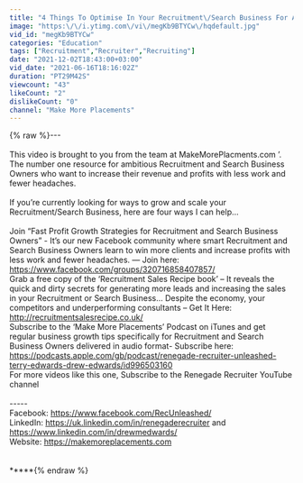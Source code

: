 ```yaml
---
title: "4 Things To Optimise In Your Recruitment\/Search Business For An Immediate Profit Injection."
image: "https:\/\/i.ytimg.com\/vi\/megKb9BTYCw\/hqdefault.jpg"
vid_id: "megKb9BTYCw"
categories: "Education"
tags: ["Recruitment","Recruiter","Recruiting"]
date: "2021-12-02T18:43:00+03:00"
vid_date: "2021-06-16T18:16:02Z"
duration: "PT29M42S"
viewcount: "43"
likeCount: "2"
dislikeCount: "0"
channel: "Make More Placements"
---
```

{% raw %}--- <br /><br />This video is brought to you from the team at MakeMorePlacments.com ’. The number one resource for ambitious Recruitment and Search Business Owners who want to increase their revenue and profits with less work and fewer headaches.<br /><br />If you’re currently looking for ways to grow and scale your Recruitment/Search Business, here are four ways I can help…<br /> <br />Join “Fast Profit Growth Strategies for Recruitment and Search Business Owners” - It’s our new Facebook community where smart Recruitment and Search Business Owners learn to win more clients and increase profits with less work and fewer headaches. — Join here: <a rel="nofollow" target="blank" href="https://www.facebook.com/groups/320716858407857/">https://www.facebook.com/groups/320716858407857/</a><br />Grab a free copy of the ‘Recruitment Sales Recipe book’ – It reveals the quick and dirty secrets for generating more leads and increasing the sales in your Recruitment or Search Business… Despite the economy, your competitors and underperforming consultants – Get It Here: <a rel="nofollow" target="blank" href="http://recruitmentsalesrecipe.co.uk/">http://recruitmentsalesrecipe.co.uk/</a><br />Subscribe to the ‘Make More Placements’ Podcast on iTunes and get regular business growth tips specifically for Recruitment and Search Business Owners delivered in audio format- Subscribe here: <a rel="nofollow" target="blank" href="https://podcasts.apple.com/gb/podcast/renegade-recruiter-unleashed-terry-edwards-drew-edwards/id996503160">https://podcasts.apple.com/gb/podcast/renegade-recruiter-unleashed-terry-edwards-drew-edwards/id996503160</a><br />For more videos like this one, Subscribe to the Renegade Recruiter YouTube channel <br /><br />-----<br />Facebook: <a rel="nofollow" target="blank" href="https://www.facebook.com/RecUnleashed/">https://www.facebook.com/RecUnleashed/</a><br />LinkedIn: <a rel="nofollow" target="blank" href="https://uk.linkedin.com/in/renegaderecruiter">https://uk.linkedin.com/in/renegaderecruiter</a> and <a rel="nofollow" target="blank" href="https://www.linkedin.com/in/drewmedwards/">https://www.linkedin.com/in/drewmedwards/</a><br />Website: <a rel="nofollow" target="blank" href="https://makemoreplacements.com">https://makemoreplacements.com</a><br /><br /><br />*****{% endraw %}
